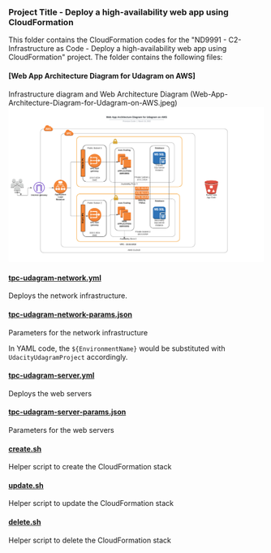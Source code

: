 ### Project Title - Deploy a high-availability web app using CloudFormation
This folder contains the CloudFormation codes for the "ND9991 - C2- Infrastructure as Code - Deploy a high-availability web app using CloudFormation" project. The folder contains the following files:

#### [Web App Architecture Diagram for Udagram on AWS]
Infrastructure diagram and Web Architecture Diagram (Web-App-Architecture-Diagram-for-Udagram-on-AWS.jpeg)
![Diagram of CI/CD Pipeline we will be building.](Web-App-Architecture-Diagram-for-Udagram-on-AWS.jpeg)

#### [tpc-udagram-network.yml](tpc-udagram-network.yml)
Deploys the network infrastructure.

#### [tpc-udagram-network-params.json](tpc-udagram-network-params.json)
Parameters for the network infrastructure

In YAML code, the `${EnvironmentName}` would be substituted with `UdacityUdagramProject` accordingly.

#### [tpc-udagram-server.yml](tpc-udagram-server.yml)
Deploys the web servers

#### [tpc-udagram-server-params.json](tpc-udagram-server-params.json)
Parameters for the web servers

#### [create.sh](create.sh)
Helper script to create the CloudFormation stack

#### [update.sh](update.sh)
Helper script to update the CloudFormation stack


#### [delete.sh](delete.sh)
Helper script to delete the CloudFormation stack
